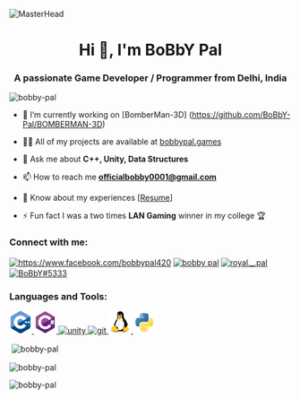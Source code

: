 ![MasterHead](https://www.tp.edu.sg/content/dam/tp-web/images/schools---courses/for-prospective-students/all-academic-schools/school-of-informatics---it/game-design---development/immersive-media-n-game-development-banner.png)
<h1 align="center">Hi 👋, I'm BoBbY Pal</h1>
<h3 align="center">A passionate Game Developer / Programmer from Delhi, India </h3>

<p align="left"> <img src="https://komarev.com/ghpvc/?username=bobby-pal&label=Profile%20views&color=0e75b6&style=flat" alt="bobby-pal" /> </p>

- 🔭 I’m currently working on [BomberMan-3D] (https://github.com/BoBbY-Pal/BOMBERMAN-3D)

- 👨‍💻 All of my projects are available at [bobbypal.games](bobbypal.games)

- 💬 Ask me about **C++, Unity, Data Structures**

- 📫 How to reach me **officialbobby0001@gmail.com**

- 📄 Know about my experiences [[Resume](https://drive.google.com/file/d/1dWF4X4iNG5jrXjFndU8X8QcaQWJnwxpE/view?usp=sharing)]

- ⚡ Fun fact I was a two times **LAN Gaming** winner in my college 🏆

<h3 align="left">Connect with me:</h3>
<p align="left">
<a href="https://fb.com/bobbypal420" target="blank"><img align="center" src="https://raw.githubusercontent.com/rahuldkjain/github-profile-readme-generator/master/src/images/icons/Social/facebook.svg" alt="https://www.facebook.com/bobbypal420" height="30" width="40" /></a>
<a href="https://linkedin.com/in/bobby-pal" target="blank"><img align="center" src="https://raw.githubusercontent.com/rahuldkjain/github-profile-readme-generator/master/src/images/icons/Social/linked-in-alt.svg" alt="bobby pal" height="30" width="40" /></a> 
<a href="https://instagram.com/royal._.pal" target="blank"><img align="center" src="https://raw.githubusercontent.com/rahuldkjain/github-profile-readme-generator/master/src/images/icons/Social/instagram.svg" alt="royal._.pal" height="30" width="40" /></a> 
<a href="https://discord.gg/5rrnp253" target="blank"><img align="center" src="https://raw.githubusercontent.com/rahuldkjain/github-profile-readme-generator/master/src/images/icons/Social/discord.svg" alt="BoBbY#5333" height="30" width="40" /></a>
</p>

<h3 align="left">Languages and Tools:</h3>
<p align="left"> <a href="https://www.w3schools.com/cpp/" target="_blank" rel="noreferrer"> <img src="https://raw.githubusercontent.com/devicons/devicon/master/icons/cplusplus/cplusplus-original.svg" alt="cplusplus" width="40" height="40"/> </a> <a href="https://www.w3schools.com/cs/" target="_blank" rel="noreferrer"> <img src="https://raw.githubusercontent.com/devicons/devicon/master/icons/csharp/csharp-original.svg" alt="csharp" width="40" height="40"/> </a> <a href="https://unity.com/" target="_blank" rel="noreferrer"> <img src="https://www.vectorlogo.zone/logos/unity3d/unity3d-icon.svg" alt="unity" width="40" height="40"/> </a>  <a href="https://git-scm.com/" target="_blank" rel="noreferrer"> <img src="https://www.vectorlogo.zone/logos/git-scm/git-scm-icon.svg" alt="git" width="40" height="40"/> </a> <a href="https://www.linux.org/" target="_blank" rel="noreferrer"> <img src="https://raw.githubusercontent.com/devicons/devicon/master/icons/linux/linux-original.svg" alt="linux" width="40" height="40"/> </a> <a href="https://www.python.org" target="_blank" rel="noreferrer"> <img src="https://raw.githubusercontent.com/devicons/devicon/master/icons/python/python-original.svg" alt="python" width="40" height="40"/> </a> </p>


<p>&nbsp;<img align="center" src="https://github-readme-stats.vercel.app/api?username=bobby-pal&show_icons=true&locale=en" alt="bobby-pal" /></p>

<p><img align="center" src="https://github-readme-streak-stats.herokuapp.com/?user=bobby-pal&" alt="bobby-pal" /></p>

<p><img align="left" src="https://github-readme-stats.vercel.app/api/top-langs?username=bobby-pal&show_icons=true&locale=en&layout=compact" alt="bobby-pal" /></p>
